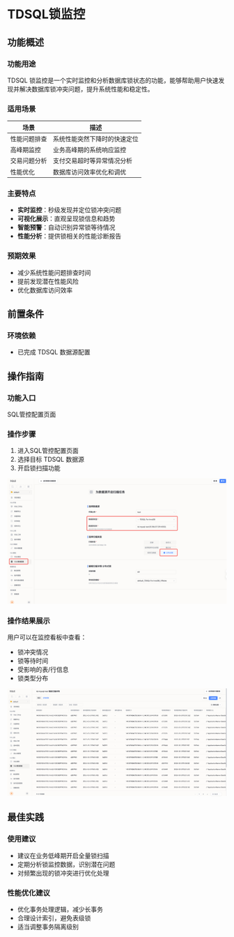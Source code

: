 # TDSQL锁监控


## 功能概述

### 功能用途
TDSQL 锁监控是一个实时监控和分析数据库锁状态的功能，能够帮助用户快速发现并解决数据库锁冲突问题，提升系统性能和稳定性。

### 适用场景
| 场景 | 描述 |
|------|------|
| 性能问题排查 | 系统性能突然下降时的快速定位 |
| 高峰期监控 | 业务高峰期的系统响应监控 |
| 交易问题分析 | 支付交易超时等异常情况分析 |
| 性能优化 | 数据库访问效率优化和调优 |

### 主要特点
- **实时监控**：秒级发现并定位锁冲突问题
- **可视化展示**：直观呈现锁信息和趋势
- **智能预警**：自动识别异常锁等待情况
- **性能分析**：提供锁相关的性能诊断报告


### 预期效果
- 减少系统性能问题排查时间
- 提前发现潜在性能风险
- 优化数据库访问效率

## 前置条件

### 环境依赖
- 已完成 TDSQL 数据源配置

## 操作指南

### 功能入口
SQL管控配置页面

### 操作步骤
1. 进入SQL管控配置页面
2. 选择目标 TDSQL 数据源
3. 开启锁扫描功能

![lock-edit](img/lock-edit.png)

### 操作结果展示
用户可以在监控看板中查看：
- 锁冲突情况
- 锁等待时间
- 受影响的表/行信息
- 锁类型分布

![lock-info](img/lock-info.png)

## 最佳实践

### 使用建议
- 建议在业务低峰期开启全量锁扫描
- 定期分析锁监控数据，识别潜在问题
- 对频繁出现的锁冲突进行优化处理

### 性能优化建议
- 优化事务处理逻辑，减少长事务
- 合理设计索引，避免表级锁
- 适当调整事务隔离级别
